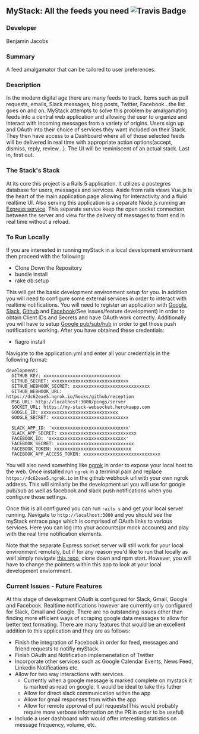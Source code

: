 ## MyStack: All the feeds you need ![Travis Badge](https://travis-ci.org/Benjaminpjacobs/my_stack_rails_server.svg?branch=master) 

### Developer 
Benjamin Jacobs

### Summary 
A feed amalgamator that can be tailored to user preferences.

### Description 

In the modern digital age there are many feeds to track. Items such as pull requests, emails, Slack messages, blog posts, Twitter, Facebook…the list goes on and on. MyStack attempts to solve this problem by amalgamating feeds into a central web application and allowing the user to organize and interact with incoming messages from a variety of origins. Users sign up and OAuth into their choice of services they want included on their Stack. They then have access to a Dashboard where all of those selected feeds will be delivered in real time with appropriate action options(accept, dismiss, reply, review…). The UI will be reminiscent of an actual stack. Last in, first out. 

### The Stack's Stack

At its core this project is a Rails 5 application. It utilizes a postegres database for users, messages and services. Aside from rails views Vue.js is the heart of the main application page allowing for interactivity and a fluid realtime UI. Also serving this application is a separate Node.js running an [Express service](https://github.com/Benjaminpjacobs/my_stack_express_server). This separate service keep the open socket connection between the server and view for the delivery of messages to front end in real time without a reload. 

### To Run Locally

If you are interested in running myStack in a local development environment then proceed with the following:

* Clone Down the Repository
* bundle install
* rake db:setup

This will get the basic development environment setup for you. In addition you will need to configure some external services in order to interact with realtime notifications. You will need to register an application with [Google](https://developers.google.com/actions/identity/oauth2-code-flow), [Slack](https://api.slack.com/docs/oauth), [Github](https://developer.github.com/apps/building-integrations/setting-up-and-registering-oauth-apps/) and [Facebook](https://developers.facebook.com/docs/facebook-login/web/)(See issues/feature development) in order to obtain Client IDs and Secrets and have OAuth work correctly. Additionally you will have to setup [Google pub/sub/hub](https://developers.google.com/gmail/api/guides/push) in order to get those push notifications working. After you have obtained these credentials:

* fiagro install

Navigate to the application.yml and enter all your credentials in the following format:

```
development:
  GITHUB_KEY: xxxxxxxxxxxxxxxxxxxxxxxxxxxxx
  GITHUB_SECRET: xxxxxxxxxxxxxxxxxxxxxxxxxxxxx
  GITHUB_WEBHOOK_SECRET: xxxxxxxxxxxxxxxxxxxxxxxxxxxxx
  GITHUB_WEBHOOK_URL:  https://dc62eae5.ngrok.io/hooks/github/reception
  MSG_URL: http://localhost:3000/pings/server
  SOCKET_URL: https://my-stack-websocket.herokuapp.com
  GOOGLE_ID: xxxxxxxxxxxxxxxxxxxxxxxxxxxxx
  GOOGLE_SECRET: xxxxxxxxxxxxxxxxxxxxxxxxxxxxx
  
  SLACK_APP_ID: 'xxxxxxxxxxxxxxxxxxxxxxxxxxxxx'
  SLACK_APP_SECRET: xxxxxxxxxxxxxxxxxxxxxxxxxxxxx
  FACEBOOK_ID: 'xxxxxxxxxxxxxxxxxxxxxxxxxxxxx'
  FACEBOOK_SECRET: xxxxxxxxxxxxxxxxxxxxxxxxxxxxx
  FACEBOOK_TOKEN: xxxxxxxxxxxxxxxxxxxxxxxxxxxxx
  FACEBOOK_APP_ACCESS_TOKEN: xxxxxxxxxxxxxxxxxxxxxxxxxxxxx
  ```
You will also need something like [ngrok](https://gist.github.com/wosephjeber/aa174fb851dfe87e644e) in order to expose your local host to the web. Once installed run `ngrok` in a terminal pain and replace `https://dc62eae5.ngrok.io` in the github webhook url with your own ngrok address. This will similarly be the development url you will use for google pub/sub as well as facebook and slack push notifications when you configure those settings.

Once this is all configured you can run `rails s` and get your local server running. Navigate to `http://localhost:3000` and you should see the myStack entrace page which is comprised of OAuth links to various services. Here you can log into your accounts(or mock accounts) and play with the real time notification elements. 

Note that the separate Express socket server will still work for your local environment remotely, but if for any reason you'd like to run that locally as well simply navigate [this repo](https://github.com/Benjaminpjacobs/my_stack_express_server), clone down and npm start. However, you will have to change the pointers within this app to look at your local development enviornment.

### Current Issues - Future Features

At this stage of development OAuth is configured for Slack, Gmail, Google and Facebook. Realtime notifications however are currently only configured for Slack, Gmail and Google. There are no outstanding issues other than finding more efficient ways of scraping google data messages to allow for better text formating. There are many features that would be an excellent addition to this application and they are as follows:

* Finish the integration of Facebook in order for feed, messages and friend requests to notifiy myStack.
* Finish OAuth and Notification implemenetation of Twitter
* Incorporate other services such as Google Calendar Events, News Feed, Linkedin Notifications etc.
* Allow for two way interactions with services. 
  * Currently when a google message is marked complete on mystack it is marked as read on google. It would be ideal to take     this futher
  * Allow for direct slack communication within the app
  * Allow for gmail responses from within the app
  * Allow for remote approval of pull requests(This would probably require more verbose information on the PR in order to be    useful)
* Include a user dashboard with would offer interesting statistics on message frequency, volume, etc.



